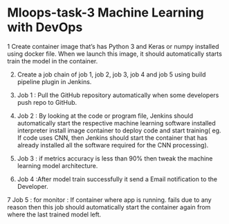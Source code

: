 # Mloops-task-3 Machine Learning with DevOps

1   Create container image that’s has Python 3 and Keras or numpy installed using docker file.
      When we launch this image, it should automatically starts train the model in the container.
      
2.    Create a job chain of job 1, job 2, job 3, job 4 and job 5 using build pipeline plugin in Jenkins.

3.  Job 1 : Pull the GitHub repository automatically when some developers push repo to GitHub.

4.  Job 2 : By looking at the code or program file, Jenkins should automatically start the respective machine learning software installed interpreter install image container to    deploy code and start training( eg. If code uses CNN, then Jenkins should start the container that has already installed all the software required for the CNN processing).

5.  Job 3 : if metrics accuracy is less than 90% then tweak the machine learning model architecture.

6.  Job 4 :After model train successfully it send a Email notification to the Developer.

7  Job 5 : for monitor : If container where app is running. fails due to any reason then this job should automatically start the container again from where the last trained model left.
